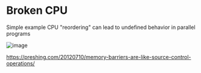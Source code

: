 # Broken CPU
Simple example CPU "reordering" can lead to undefined behavior in parallel programs

![image](https://user-images.githubusercontent.com/29424680/172094728-5811a10d-f363-411f-95b7-675ba2b5b940.png)

https://preshing.com/20120710/memory-barriers-are-like-source-control-operations/
